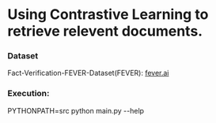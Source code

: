 # Using Contrastive Learning to retrieve relevent documents.

### Dataset

Fact-Verification-FEVER-Dataset(FEVER): [fever.ai](https://fever.ai)

### Execution:

PYTHONPATH=src python main.py --help